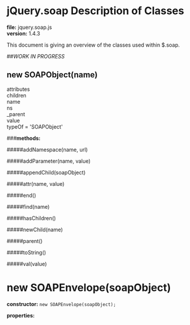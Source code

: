 jQuery.soap Description of Classes
==================================
**file:** jquery.soap.js  
**version:** 1.4.3

This document is giving an overview of the classes used within $.soap. 

##_WORK IN PROGRESS_

new SOAPObject(name)
--------------------
attributes  
children  
name  
ns  
_parent  
value  
typeOf = 'SOAPObject'  

###**methods:**

#####addNamespace(name, url)

#####addParameter(name, value)

#####appendChild(soapObject)

#####attr(name, value)

#####end()

#####find(name)

#####hasChildren()

#####newChild(name)

#####parent()

#####toString()

#####val(value)



new SOAPEnvelope(soapObject)
============================
**constructor:** `new SOAPEnvelope(soapObject);`

**properties:**